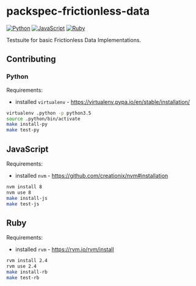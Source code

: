 # packspec-frictionless-data

[![Python](https://img.shields.io/travis/frictionlessdata/testsuite-basic/python.svg?label=Python)](https://travis-ci.org/frictionlessdata/testsuite-basic)
[![JavaScript](https://img.shields.io/travis/frictionlessdata/testsuite-basic/javascript.svg?label=JavaScript)](https://travis-ci.org/frictionlessdata/testsuite-basic)
[![Ruby](https://img.shields.io/travis/frictionlessdata/testsuite-basic/ruby.svg?label=Ruby)](https://travis-ci.org/frictionlessdata/testsuite-basic)

Testsuite for basic Frictionless Data Implementations.

## Contributing

### Python

Requirements:
- installed `virtualenv` - https://virtualenv.pypa.io/en/stable/installation/

```bash
virtualenv .python -p python3.5
source .python/bin/activate
make install-py
make test-py
```

## JavaScript

Requirements:
- installed `nvm` - https://github.com/creationix/nvm#installation

```bash
nvm install 8
nvm use 8
make install-js
make test-js
```

## Ruby

Requirements:
- installed `rvm` - https://rvm.io/rvm/install

```bash
rvm install 2.4
rvm use 2.4
make install-rb
make test-rb
```
